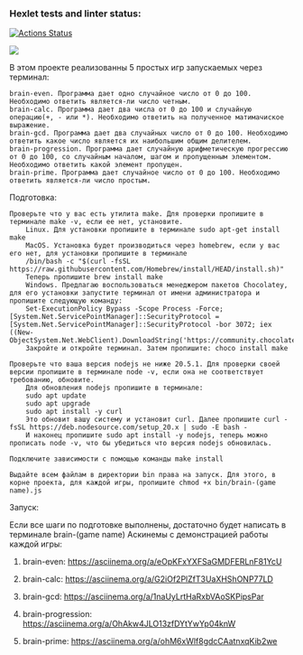 ### Hexlet tests and linter status:
[![Actions Status](https://github.com/Sindromeg/frontend-project-44/actions/workflows/hexlet-check.yml/badge.svg)](https://github.com/Sindromeg/frontend-project-44/actions)

<a href="https://codeclimate.com/github/Sindromeg/frontend-project-44/maintainability"><img src="https://api.codeclimate.com/v1/badges/3a819d15767c4c6b83b2/maintainability" /></a>

В этом проекте реализованны 5 простых игр запускаемых через терминал:

    brain-even. Программа дает одно случайное число от 0 до 100. Необходимо ответить является-ли число четным.
    brain-calc. Программа дает два числа от 0 до 100 и случайную операцию(+, - или *). Необходимо ответить на полученное матимачиское выражение.
    brain-gcd. Программа дает два случайных число от 0 до 100. Необходимо ответить какое число является их наибольшим общим делителем.
    brain-progression. Программа дает случайную арифметическую прогрессию от 0 до 100, со случайным началом, шагом и пропущенным элементом. Необходимо ответить какой элемент пропущен.
    brain-prime. Программа дает случайное число от 0 до 100. Необходимо ответить является-ли число простым.

Подготовка:

    Проверьте что у вас есть утилита make. Для проверки пропишите в терминале make -v, если ее нет, установите.
        Linux. Для установки пропишите в терминале sudo apt-get install make
        MacOS. Установка будет производиться через homebrew, если у вас его нет, для установки пропишите в терминале
        /bin/bash -c "$(curl -fsSL https://raw.githubusercontent.com/Homebrew/install/HEAD/install.sh)"
        Теперь пропишите brew install make
        Windows. Предлагаю воспользоваться менеджером пакетов Chocolatey, для его установки запустите терминал от имени администратора и пропишите следующую команду:
        Set-ExecutionPolicy Bypass -Scope Process -Force; [System.Net.ServicePointManager]::SecurityProtocol = [System.Net.ServicePointManager]::SecurityProtocol -bor 3072; iex ((New-ObjectSystem.Net.WebClient).DownloadString('https://community.chocolatey.org/install.ps1'))
        Закройте и откройте терминал. Затем пропишите: choco install make

    Проверьте что ваша версия nodejs не ниже 20.5.1. Для проверки своей версии пропишите в терминале node -v, если она не соответствует требованию, обновите.
        Для обновления nodejs пропишите в терминале:
        sudo apt update
        sudo apt upgrade
        sudo apt install -y curl
        Это обновит вашу систему и установит curl. Далее пропишите curl -fsSL https://deb.nodesource.com/setup_20.x | sudo -E bash -
        И наконец пропишите sudo apt install -y nodejs, теперь можно прописать node -v, что бы убедиться что версия nodejs обновилась.

    Подключите зависимости с помощью команды make install

    Выдайте всем файлам в директории bin права на запуск. Для этого, в корне проекта, для каждой игры, пропишите chmod +x bin/brain-(game name).js

Запуск:

Если все шаги по подготовке выполнены, достаточно будет написать в терминале brain-(game name)
Аскинемы с демонстрацией работы каждой игры:

1) brain-even: https://asciinema.org/a/eOpKFxYXFSaGMDFERLnF81YcU

2) brain-calc: https://asciinema.org/a/G2iOf2PlZfT3UaXHShONP77LD

3) brain-gcd: https://asciinema.org/a/1naUyLrtHaRxbVAoSKPipsPar

4) brain-progression: https://asciinema.org/a/OhAkw4JLO13zfDYtYwYp04knW

5) brain-prime: https://asciinema.org/a/ohM6xWlf8gdcCAatnxqKib2we